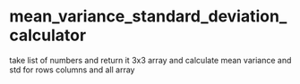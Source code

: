 # mean_variance_standard_deviation_calculator
take list of numbers and return it 3x3 array and calculate mean variance and std for  rows  columns and all array
